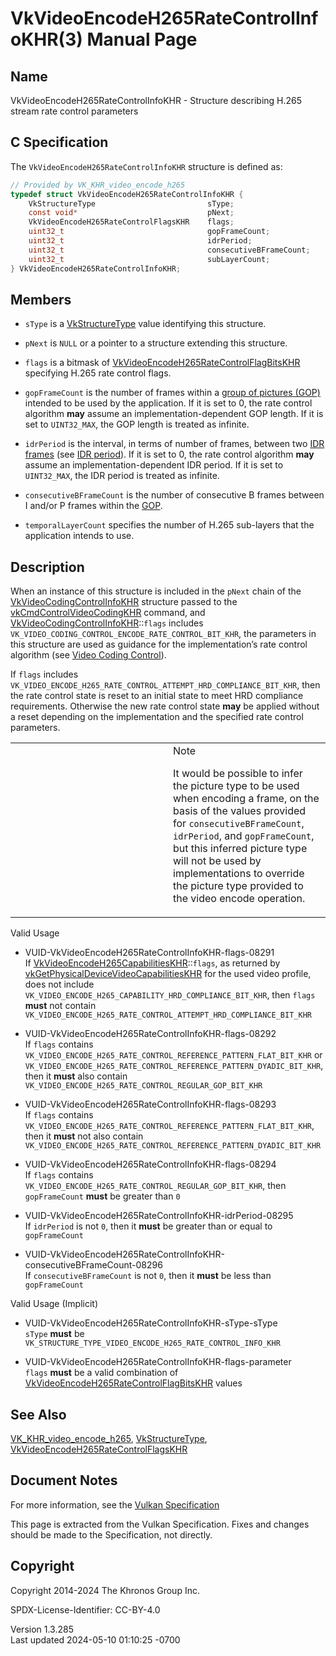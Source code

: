 # VkVideoEncodeH265RateControlInfoKHR(3) Manual Page

## Name

VkVideoEncodeH265RateControlInfoKHR - Structure describing H.265 stream
rate control parameters



## <a href="#_c_specification" class="anchor"></a>C Specification

The `VkVideoEncodeH265RateControlInfoKHR` structure is defined as:

``` c
// Provided by VK_KHR_video_encode_h265
typedef struct VkVideoEncodeH265RateControlInfoKHR {
    VkStructureType                         sType;
    const void*                             pNext;
    VkVideoEncodeH265RateControlFlagsKHR    flags;
    uint32_t                                gopFrameCount;
    uint32_t                                idrPeriod;
    uint32_t                                consecutiveBFrameCount;
    uint32_t                                subLayerCount;
} VkVideoEncodeH265RateControlInfoKHR;
```

## <a href="#_members" class="anchor"></a>Members

- `sType` is a [VkStructureType](https://registry.khronos.org/vulkan/specs/1.3-extensions/man/html/VkStructureType.html) value identifying
  this structure.

- `pNext` is `NULL` or a pointer to a structure extending this
  structure.

- `flags` is a bitmask of
  [VkVideoEncodeH265RateControlFlagBitsKHR](https://registry.khronos.org/vulkan/specs/1.3-extensions/man/html/VkVideoEncodeH265RateControlFlagBitsKHR.html)
  specifying H.265 rate control flags.

- `gopFrameCount` is the number of frames within a <a
  href="https://registry.khronos.org/vulkan/specs/1.3-extensions/html/vkspec.html#encode-h265-gop"
  target="_blank" rel="noopener">group of pictures (GOP)</a> intended to
  be used by the application. If it is set to 0, the rate control
  algorithm **may** assume an implementation-dependent GOP length. If it
  is set to `UINT32_MAX`, the GOP length is treated as infinite.

- `idrPeriod` is the interval, in terms of number of frames, between two
  <a
  href="https://registry.khronos.org/vulkan/specs/1.3-extensions/html/vkspec.html#encode-h265-idr-pic"
  target="_blank" rel="noopener">IDR frames</a> (see <a
  href="https://registry.khronos.org/vulkan/specs/1.3-extensions/html/vkspec.html#encode-h265-idr-period"
  target="_blank" rel="noopener">IDR period</a>). If it is set to 0, the
  rate control algorithm **may** assume an implementation-dependent IDR
  period. If it is set to `UINT32_MAX`, the IDR period is treated as
  infinite.

- `consecutiveBFrameCount` is the number of consecutive B frames between
  I and/or P frames within the <a
  href="https://registry.khronos.org/vulkan/specs/1.3-extensions/html/vkspec.html#encode-h265-gop"
  target="_blank" rel="noopener">GOP</a>.

- `temporalLayerCount` specifies the number of H.265 sub-layers that the
  application intends to use.

## <a href="#_description" class="anchor"></a>Description

When an instance of this structure is included in the `pNext` chain of
the [VkVideoCodingControlInfoKHR](https://registry.khronos.org/vulkan/specs/1.3-extensions/man/html/VkVideoCodingControlInfoKHR.html)
structure passed to the
[vkCmdControlVideoCodingKHR](https://registry.khronos.org/vulkan/specs/1.3-extensions/man/html/vkCmdControlVideoCodingKHR.html) command,
and
[VkVideoCodingControlInfoKHR](https://registry.khronos.org/vulkan/specs/1.3-extensions/man/html/VkVideoCodingControlInfoKHR.html)::`flags`
includes `VK_VIDEO_CODING_CONTROL_ENCODE_RATE_CONTROL_BIT_KHR`, the
parameters in this structure are used as guidance for the
implementation’s rate control algorithm (see <a
href="https://registry.khronos.org/vulkan/specs/1.3-extensions/html/vkspec.html#video-coding-control"
target="_blank" rel="noopener">Video Coding Control</a>).

If `flags` includes
`VK_VIDEO_ENCODE_H265_RATE_CONTROL_ATTEMPT_HRD_COMPLIANCE_BIT_KHR`, then
the rate control state is reset to an initial state to meet HRD
compliance requirements. Otherwise the new rate control state **may** be
applied without a reset depending on the implementation and the
specified rate control parameters.

<table>
<colgroup>
<col style="width: 50%" />
<col style="width: 50%" />
</colgroup>
<tbody>
<tr class="odd">
<td class="icon"><em></em></td>
<td class="content">Note
<p>It would be possible to infer the picture type to be used when
encoding a frame, on the basis of the values provided for
<code>consecutiveBFrameCount</code>, <code>idrPeriod</code>, and
<code>gopFrameCount</code>, but this inferred picture type will not be
used by implementations to override the picture type provided to the
video encode operation.</p></td>
</tr>
</tbody>
</table>

Valid Usage

- <a href="#VUID-VkVideoEncodeH265RateControlInfoKHR-flags-08291"
  id="VUID-VkVideoEncodeH265RateControlInfoKHR-flags-08291"></a>
  VUID-VkVideoEncodeH265RateControlInfoKHR-flags-08291  
  If
  [VkVideoEncodeH265CapabilitiesKHR](https://registry.khronos.org/vulkan/specs/1.3-extensions/man/html/VkVideoEncodeH265CapabilitiesKHR.html)::`flags`,
  as returned by
  [vkGetPhysicalDeviceVideoCapabilitiesKHR](https://registry.khronos.org/vulkan/specs/1.3-extensions/man/html/vkGetPhysicalDeviceVideoCapabilitiesKHR.html)
  for the used video profile, does not include
  `VK_VIDEO_ENCODE_H265_CAPABILITY_HRD_COMPLIANCE_BIT_KHR`, then `flags`
  **must** not contain
  `VK_VIDEO_ENCODE_H265_RATE_CONTROL_ATTEMPT_HRD_COMPLIANCE_BIT_KHR`

- <a href="#VUID-VkVideoEncodeH265RateControlInfoKHR-flags-08292"
  id="VUID-VkVideoEncodeH265RateControlInfoKHR-flags-08292"></a>
  VUID-VkVideoEncodeH265RateControlInfoKHR-flags-08292  
  If `flags` contains
  `VK_VIDEO_ENCODE_H265_RATE_CONTROL_REFERENCE_PATTERN_FLAT_BIT_KHR` or
  `VK_VIDEO_ENCODE_H265_RATE_CONTROL_REFERENCE_PATTERN_DYADIC_BIT_KHR`,
  then it **must** also contain
  `VK_VIDEO_ENCODE_H265_RATE_CONTROL_REGULAR_GOP_BIT_KHR`

- <a href="#VUID-VkVideoEncodeH265RateControlInfoKHR-flags-08293"
  id="VUID-VkVideoEncodeH265RateControlInfoKHR-flags-08293"></a>
  VUID-VkVideoEncodeH265RateControlInfoKHR-flags-08293  
  If `flags` contains
  `VK_VIDEO_ENCODE_H265_RATE_CONTROL_REFERENCE_PATTERN_FLAT_BIT_KHR`,
  then it **must** not also contain
  `VK_VIDEO_ENCODE_H265_RATE_CONTROL_REFERENCE_PATTERN_DYADIC_BIT_KHR`

- <a href="#VUID-VkVideoEncodeH265RateControlInfoKHR-flags-08294"
  id="VUID-VkVideoEncodeH265RateControlInfoKHR-flags-08294"></a>
  VUID-VkVideoEncodeH265RateControlInfoKHR-flags-08294  
  If `flags` contains
  `VK_VIDEO_ENCODE_H265_RATE_CONTROL_REGULAR_GOP_BIT_KHR`, then
  `gopFrameCount` **must** be greater than `0`

- <a href="#VUID-VkVideoEncodeH265RateControlInfoKHR-idrPeriod-08295"
  id="VUID-VkVideoEncodeH265RateControlInfoKHR-idrPeriod-08295"></a>
  VUID-VkVideoEncodeH265RateControlInfoKHR-idrPeriod-08295  
  If `idrPeriod` is not `0`, then it **must** be greater than or equal
  to `gopFrameCount`

- <a
  href="#VUID-VkVideoEncodeH265RateControlInfoKHR-consecutiveBFrameCount-08296"
  id="VUID-VkVideoEncodeH265RateControlInfoKHR-consecutiveBFrameCount-08296"></a>
  VUID-VkVideoEncodeH265RateControlInfoKHR-consecutiveBFrameCount-08296  
  If `consecutiveBFrameCount` is not `0`, then it **must** be less than
  `gopFrameCount`

Valid Usage (Implicit)

- <a href="#VUID-VkVideoEncodeH265RateControlInfoKHR-sType-sType"
  id="VUID-VkVideoEncodeH265RateControlInfoKHR-sType-sType"></a>
  VUID-VkVideoEncodeH265RateControlInfoKHR-sType-sType  
  `sType` **must** be
  `VK_STRUCTURE_TYPE_VIDEO_ENCODE_H265_RATE_CONTROL_INFO_KHR`

- <a href="#VUID-VkVideoEncodeH265RateControlInfoKHR-flags-parameter"
  id="VUID-VkVideoEncodeH265RateControlInfoKHR-flags-parameter"></a>
  VUID-VkVideoEncodeH265RateControlInfoKHR-flags-parameter  
  `flags` **must** be a valid combination of
  [VkVideoEncodeH265RateControlFlagBitsKHR](https://registry.khronos.org/vulkan/specs/1.3-extensions/man/html/VkVideoEncodeH265RateControlFlagBitsKHR.html)
  values

## <a href="#_see_also" class="anchor"></a>See Also

[VK_KHR_video_encode_h265](https://registry.khronos.org/vulkan/specs/1.3-extensions/man/html/VK_KHR_video_encode_h265.html),
[VkStructureType](https://registry.khronos.org/vulkan/specs/1.3-extensions/man/html/VkStructureType.html),
[VkVideoEncodeH265RateControlFlagsKHR](https://registry.khronos.org/vulkan/specs/1.3-extensions/man/html/VkVideoEncodeH265RateControlFlagsKHR.html)

## <a href="#_document_notes" class="anchor"></a>Document Notes

For more information, see the <a
href="https://registry.khronos.org/vulkan/specs/1.3-extensions/html/vkspec.html#VkVideoEncodeH265RateControlInfoKHR"
target="_blank" rel="noopener">Vulkan Specification</a>

This page is extracted from the Vulkan Specification. Fixes and changes
should be made to the Specification, not directly.

## <a href="#_copyright" class="anchor"></a>Copyright

Copyright 2014-2024 The Khronos Group Inc.

SPDX-License-Identifier: CC-BY-4.0

Version 1.3.285  
Last updated 2024-05-10 01:10:25 -0700
